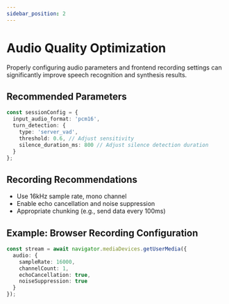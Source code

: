 ```yaml
---
sidebar_position: 2
---
```


# Audio Quality Optimization

Properly configuring audio parameters and frontend recording settings can significantly improve speech recognition and synthesis results.

## Recommended Parameters

```typescript
const sessionConfig = {
  input_audio_format: 'pcm16',
  turn_detection: {
    type: 'server_vad',
    threshold: 0.6, // Adjust sensitivity
    silence_duration_ms: 800 // Adjust silence detection duration
  }
};
```

## Recording Recommendations

- Use 16kHz sample rate, mono channel
- Enable echo cancellation and noise suppression
- Appropriate chunking (e.g., send data every 100ms)

## Example: Browser Recording Configuration

```typescript
const stream = await navigator.mediaDevices.getUserMedia({
  audio: {
    sampleRate: 16000,
    channelCount: 1,
    echoCancellation: true,
    noiseSuppression: true
  }
});
```